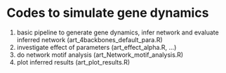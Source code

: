 # Codes to simulate gene dynamics
1. basic pipeline to generate gene dynamics, infer network and evaluate inferred network (art_4backbones_default_para.R)
2. investigate effect of parameters (art_effect_alpha.R, ...)
3. do network motif analysis (art_Network_motif_analysis.R)
4. plot inferred results (art_plot_results.R)
